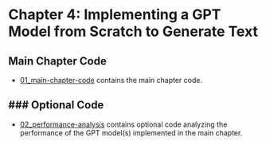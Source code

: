 # Chapter 4: Implementing a GPT Model from Scratch to Generate Text

## Main Chapter Code

- [01_main-chapter-code](01_main-chapter-code) contains the main chapter code.

## ### Optional Code

- [02_performance-analysis](02_performance-analysis) contains optional code analyzing the performance of the GPT model(s) implemented in the main chapter.

